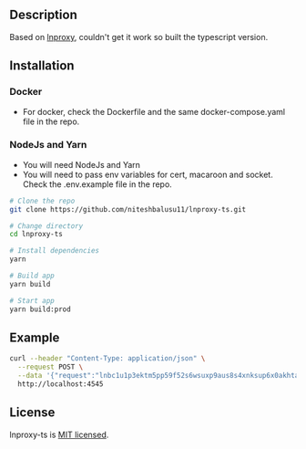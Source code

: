 ## Description

Based on [lnproxy](https://github.com/lnproxy/lnproxy), couldn't get it work so built the typescript version.

## Installation

### Docker

- For docker, check the Dockerfile and the same docker-compose.yaml file in the repo.

### NodeJs and Yarn

- You will need NodeJs and Yarn
- You will need to pass env variables for cert, macaroon and socket. Check the .env.example file in the repo.

```bash
# Clone the repo
git clone https://github.com/niteshbalusu11/lnproxy-ts.git

# Change directory
cd lnproxy-ts

# Install dependencies
yarn

# Build app
yarn build

# Start app
yarn build:prod
```

## Example

```bash
curl --header "Content-Type: application/json" \
  --request POST \
  --data '{"request":"lnbc1u1p3ektm5pp59f52s6wsuxp9aus8s4xnksup6x0akhtaavr3jkehfatrx6uady8qdqqcqzpgxqyz5vqsp564xu29tc66kvhxut5u3t3lgfr0z5cza96smp6ryv85qg2f22zv2q9qyyssqrc4m9jtulxzw68sya046zf3vznmm7tmfwsnfattrwzuqvcf79q2pq2h8uedhvtgl026smwjseqwa225wec0he9k7xf5hvlu8em3nxtcqt0ndqh"}' \
  http://localhost:4545
```

## License

lnproxy-ts is [MIT licensed](LICENSE).

